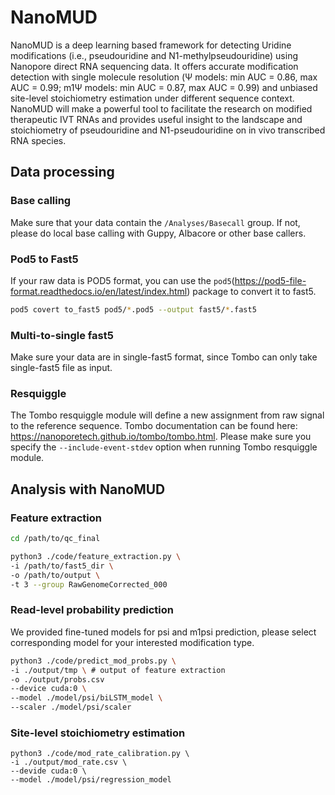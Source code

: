 # NanoMUD

NanoMUD is a deep learning based framework for detecting Uridine modifications (i.e., pseudouridine and N1-methylpseudouridine) using Nanopore direct RNA sequencing data. It offers accurate modification detection with single molecule resolution (Ψ models: min AUC = 0.86, max AUC = 0.99; m1Ψ models: min AUC = 0.87, max AUC = 0.99) and unbiased site-level stoichiometry estimation under different sequence context. NanoMUD will make a powerful tool to facilitate the research on modified therapeutic IVT RNAs and provides useful insight to the landscape and stoichiometry of pseudouridine and N1-pseudouridine on in vivo transcribed RNA species.



## Data processing

### Base calling

Make sure that your data contain the `/Analyses/Basecall` group. If not, please do local base calling with Guppy, Albacore or other base callers.

### Pod5 to Fast5

If your raw data is POD5 format, you can use the `pod5`(https://pod5-file-format.readthedocs.io/en/latest/index.html) package to convert it to fast5.

```bash
pod5 covert to_fast5 pod5/*.pod5 --output fast5/*.fast5
```

### Multi-to-single fast5

Make sure your data are in single-fast5 format, since Tombo can only take single-fast5 file as input. 

### Resquiggle

The Tombo resquiggle module will define a new assignment from raw signal to the reference sequence. Tombo documentation can be found here: https://nanoporetech.github.io/tombo/tombo.html. Please make sure you specify the `--include-event-stdev` option when running Tombo resquiggle module.

## Analysis with NanoMUD

### Feature extraction

```bash
cd /path/to/qc_final

python3 ./code/feature_extraction.py \
-i /path/to/fast5_dir \
-o /path/to/output \
-t 3 --group RawGenomeCorrected_000
```



### Read-level probability prediction

We provided fine-tuned models for psi and m1psi prediction, please select corresponding model for your interested modification type.

```bash
python3 ./code/predict_mod_probs.py \
-i ./output/tmp \ # output of feature extraction
-o ./output/probs.csv
--device cuda:0 \
--model ./model/psi/biLSTM_model \
--scaler ./model/psi/scaler
```



### Site-level stoichiometry estimation

```
python3 ./code/mod_rate_calibration.py \
-i ./output/mod_rate.csv \
--devide cuda:0 \
--model ./model/psi/regression_model
```


